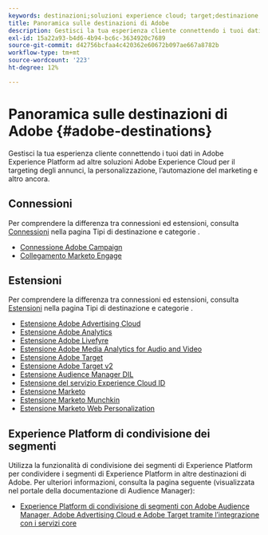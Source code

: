 ```yaml
---
keywords: destinazioni;soluzioni experience cloud; target;destinazione target; ad cloud; advertising cloud; audience manager; destinazione adobe target; target; destinazione audience manager;
title: Panoramica sulle destinazioni di Adobe
description: Gestisci la tua esperienza cliente connettendo i tuoi dati in Platform ad altre soluzioni Adobe Experience Cloud per il targeting degli annunci, la personalizzazione, l’automazione del marketing e altro ancora
exl-id: 15a22a93-b4d6-4b94-bc6c-3634920c7689
source-git-commit: d42756bcfaa4c420362e60672b097ae667a8782b
workflow-type: tm+mt
source-wordcount: '223'
ht-degree: 12%

---
```


# Panoramica sulle destinazioni di Adobe {#adobe-destinations}

Gestisci la tua esperienza cliente connettendo i tuoi dati in Adobe Experience Platform ad altre soluzioni Adobe Experience Cloud per il targeting degli annunci, la personalizzazione, l’automazione del marketing e altro ancora.

## Connessioni

Per comprendere la differenza tra connessioni ed estensioni, consulta [Connessioni](../../destination-types.md#connections) nella pagina Tipi di destinazione e categorie .

- [Connessione Adobe Campaign](../email-marketing/adobe-campaign.md)
- [Collegamento Marketo Engage](/help/destinations/catalog/adobe/marketo-engage.md)

## Estensioni

Per comprendere la differenza tra connessioni ed estensioni, consulta [Estensioni](../../destination-types.md#extensions) nella pagina Tipi di destinazione e categorie .

- [Estensione Adobe Advertising Cloud](../advertising/adobe-advertising-cloud.md)
- [Estensione Adobe Analytics](../analytics/adobe-analytics.md)
- [Estensione Adobe Livefyre](../social/adobe-livefyre.md)
- [Estensione Adobe Media Analytics for Audio and Video](../analytics/adobe-video-analytics.md)
- [Estensione Adobe Target](../personalization/adobe-target.md)
- [Estensione Adobe Target v2](../personalization/adobe-target-v2.md)
- [Estensione Audience Manager DIL](../data-management/aam-dil-extension.md)
- [Estensione del servizio Experience Cloud ID](../personalization/adobe-ecid.md)
- [Estensione Marketo](../email/marketo.md)
- [Estensione Marketo Munchkin](../email/marketo-munchkin.md)
- [Estensione Marketo Web Personalization](../personalization/marketo-web-personalization.md)

## Experience Platform di condivisione dei segmenti

Utilizza la funzionalità di condivisione dei segmenti di Experience Platform per condividere i segmenti di Experience Platform in altre destinazioni di Adobe. Per ulteriori informazioni, consulta la pagina seguente (visualizzata nel portale della documentazione di Audience Manager):

- [Experience Platform di condivisione di segmenti con Adobe Audience Manager, Adobe Advertising Cloud e Adobe Target tramite l’integrazione con i servizi core](https://experienceleague.adobe.com/docs/audience-manager/user-guide/implementation-integration-guides/integration-experience-platform/aam-aep-audience-sharing.html)
